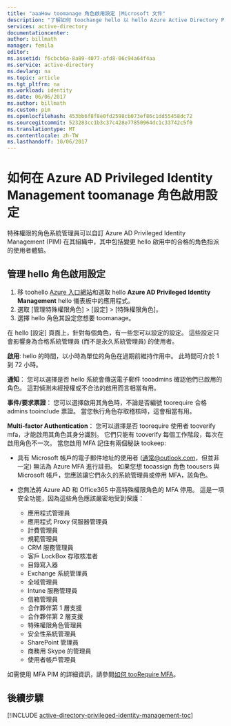 ```yaml
---
title: "aaaHow toomanage 角色啟用設定 |Microsoft 文件"
description: "了解如何 toochange hello 以 hello Azure Active Directory Privileged Identity Management 延伸模組的預設設定為特殊權限的身分識別。"
services: active-directory
documentationcenter: 
author: billmath
manager: femila
editor: 
ms.assetid: f6cbcb6a-8a89-4077-afd8-06c94a64f4aa
ms.service: active-directory
ms.devlang: na
ms.topic: article
ms.tgt_pltfrm: na
ms.workload: identity
ms.date: 06/06/2017
ms.author: billmath
ms.custom: pim
ms.openlocfilehash: 453bb6f8f8e0fd2598cb073ef86c1dd55458dc72
ms.sourcegitcommit: 523283cc1b3c37c428e77850964dc1c33742c5f0
ms.translationtype: MT
ms.contentlocale: zh-TW
ms.lasthandoff: 10/06/2017
---
```

# <a name="how-toomanage-role-activation-settings-in-azure-ad-privileged-identity-management"></a>如何在 Azure AD Privileged Identity Management toomanage 角色啟用設定
特殊權限的角色系統管理員可以自訂 Azure AD Privileged Identity Management (PIM) 在其組織中，其中包括變更 hello 啟用中的合格的角色指派的使用者體驗。

## <a name="manage-hello-role-activation-settings"></a>管理 hello 角色啟用設定
1. 移 toohello [Azure 入口網站](https://portal.azure.com)和選取 hello **Azure AD Privileged Identity Management** hello 儀表板中的應用程式。
2. 選取 [管理特殊權限角色] > [設定] > [特殊權限角色]。
3. 選擇 hello 角色其設定您想要 toomanage。

在 hello [設定] 頁面上，針對每個角色，有一些您可以設定的設定。 這些設定只會影響身為合格系統管理員 (而不是永久系統管理員) 的使用者。

**啟用**: hello 的時間，以小時為單位的角色在過期前維持作用中。 此時間可介於 1 到 72 小時。

**通知**： 您可以選擇是否 hello 系統會傳送電子郵件 tooadmins 確認他們已啟用的角色。 這對偵測未經授權或不合法的啟用而言相當有用。

**事件/要求票證**： 您可以選擇啟用其角色時，不論是否編號 toorequire 合格 admins tooinclude 票證。 當您執行角色存取稽核時，這會相當有用。

**Multi-factor Authentication**： 您可以選擇是否 toorequire 使用者 tooverify mfa，才能啟用其角色其身分識別。 它們只能有 tooverify 每個工作階段，每次在啟用角色不一次。 當您啟用 MFA 記住有兩個秘訣 tookeep:

* 具有 Microsoft 帳戶的電子郵件地址的使用者 (通常@outlook.com，但並非一定) 無法為 Azure MFA 進行註冊。 如果您想 tooassign 角色 toousers 與 Microsoft 帳戶，您應該讓它們永久的系統管理員或停用 MFA，該角色。
* 您無法將 Azure AD 和 Office365 中高特殊權限角色的 MFA 停用。 這是一項安全功能，因為這些角色應該嚴密地受到保護：  
  
  * 應用程式管理員
  * 應用程式 Proxy 伺服器管理員
  * 計費管理員  
  * 規範管理員  
  * CRM 服務管理員
  * 客戶 LockBox 存取核准者
  * 目錄寫入器  
  * Exchange 系統管理員  
  * 全域管理員
  * Intune 服務管理員
  * 信箱管理員  
  * 合作夥伴第 1 層支援  
  * 合作夥伴第 2 層支援  
  * 特殊權限角色管理員   
  * 安全性系統管理員  
  * SharePoint 管理員  
  * 商務用 Skype 的管理員  
  * 使用者帳戶管理員  

如需使用 MFA PIM 的詳細資訊，請參閱[如何 tooRequire MFA](active-directory-privileged-identity-management-how-to-require-mfa.md)。

<!--PLACEHOLDER: Need an explanation of what hello temporary Global Administrator setting is for.-->

<!--Every topic should have next steps and links toohello next logical set of content tookeep hello customer engaged-->
## <a name="next-steps"></a>後續步驟
[!INCLUDE [active-directory-privileged-identity-management-toc](../../includes/active-directory-privileged-identity-management-toc.md)]

